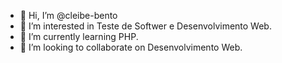 - 👋 Hi, I’m @cleibe-bento
- 👀 I’m interested in  Teste de Softwer e Desenvolvimento Web.
- 🌱 I’m currently learning  PHP.
- 💞️ I’m looking to collaborate on Desenvolvimento Web.

<!---
cleibe-bento/cleibe-bento is a ✨ special ✨ repository because its `README.md` (this file) appears on your GitHub profile.
You can click the Preview link to take a look at your changes.
--->
